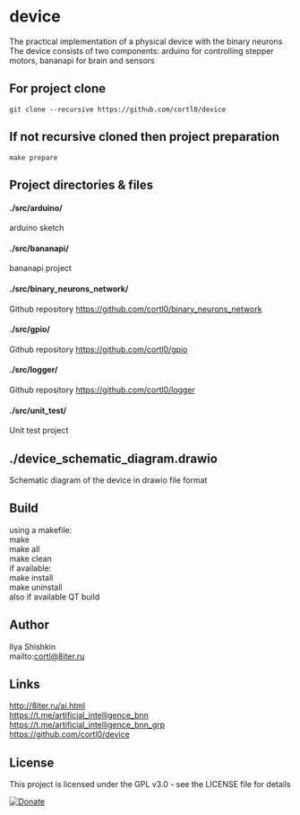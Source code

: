 # device
The practical implementation of a physical device with the binary neurons  
The device consists of two components:
arduino for controlling stepper motors,
bananapi for brain and sensors

## For project clone
```
git clone --recursive https://github.com/cortl0/device
```

## If not recursive cloned then project preparation
```
make prepare
```

## Project directories & files

#### ./src/arduino/
arduino sketch

#### ./src/bananapi/
bananapi project

#### ./src/binary_neurons_network/
Github repository
https://github.com/cortl0/binary_neurons_network

#### ./src/gpio/
Github repository
https://github.com/cortl0/gpio

#### ./src/logger/
Github repository
https://github.com/cortl0/logger

#### ./src/unit_test/
Unit test project

## ./device_schematic_diagram.drawio
Schematic diagram of the device in drawio file format

## Build
using a makefile:  
make  
make all  
make clean  
if available:  
make install  
make uninstall  
also if available QT build

## Author
Ilya Shishkin  
mailto:cortl@8iter.ru

## Links
http://8iter.ru/ai.html  
https://t.me/artificial_intelligence_bnn  
https://t.me/artificial_intelligence_bnn_grp  
https://github.com/cortl0/device

## License
This project is licensed under the GPL v3.0 - see the LICENSE file for details

[![Donate](https://img.shields.io/badge/Donate-PayPal-green.svg)](https://www.paypal.com/cgi-bin/webscr?cmd=_s-xclick&hosted_button_id=DPXPWAL9BQD8Q)
